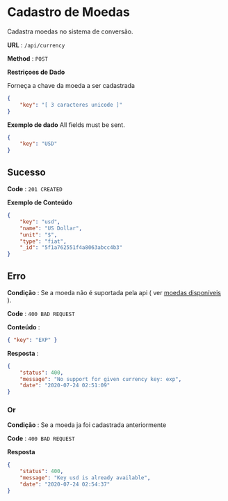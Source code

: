 # Cadastro de Moedas

Cadastra moedas no sistema de conversão.

**URL** : `/api/currency`

**Method** : `POST`

**Restriçoes de Dado**

Forneça a chave da moeda a ser cadastrada

```json
{
    "key": "[ 3 caracteres unicode ]"
}
```

**Exemplo de dado** All fields must be sent.

```json
{
    "key": "USD"
}
```

## Sucesso

**Code** : `201 CREATED`

**Exemplo de Conteúdo**

```json
{
    "key": "usd",
    "name": "US Dollar",
    "unit": "$",
    "type": "fiat",
    "_id": "5f1a762551f4a8063abcc4b3"
}
```

## Erro

**Condição** : Se a moeda não é suportada pela api ( ver [moedas disponíveis](available-currency.md) ).

**Code** : `400 BAD REQUEST`

**Conteúdo** :

```json
{ "key": "EXP" }
```

**Resposta** :

```json
{
    "status": 400,
    "message": "No support for given currency key: exp",
    "date": "2020-07-24 02:51:09"
}
```

### Or

**Condição** : Se a moeda ja foi cadastrada anteriormente

**Code** : `400 BAD REQUEST`

**Resposta**

```json
{
    "status": 400,
    "message": "Key usd is already available",
    "date": "2020-07-24 02:54:37"
}
```
